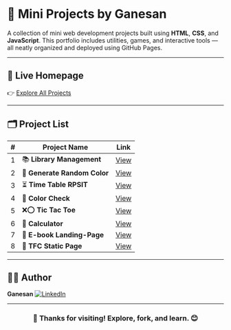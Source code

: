 # 🎯 Mini Projects by Ganesan

A collection of mini web development projects built using **HTML**, **CSS**, and **JavaScript**. This portfolio includes utilities, games, and interactive tools — all neatly organized and deployed using GitHub Pages.

---

## 🔗 Live Homepage

👉 [Explore All Projects](https://gane-an.github.io/Projects/)

---

## 🗂 Project List

|   # | Project Name                 | Link                                                                |
| --: | ---------------------------- | ------------------------------------------------------------------- |
|   1 | 📚 **Library Management**    | [View](https://gane-an.github.io/Projects/1-library-management/)    |
|   2 | 🎨 **Generate Random Color** | [View](https://gane-an.github.io/Projects/2-generate-random-color/) |
|   3 | ⏳ **Time Table RPSIT**      | [View](https://gane-an.github.io/Projects/3-time-table-RPSIT/)      |
|   4 | 🎨 **Color Check**           | [View](https://gane-an.github.io/Projects/4-color-check/)           |
|   5 | ❌⭕ **Tic Tac Toe**         | [View](https://gane-an.github.io/Projects/5-tic-tac-toe/)           |
|   6 | 🧮 **Calculator**            | [View](https://gane-an.github.io/Projects/6-calculator/)            |
|   7 | 📕 **E-book Landing-Page**   | [View](https://gane-an.github.io/Projects/7-landing-page/)          |
|   8 | 🐔 **TFC Static Page**       | [View](https://gane-an.github.io/Projects/8-tfc-static-web/)        |

---

## 👨‍💻 Author

**Ganesan**
[![LinkedIn](https://img.shields.io/badge/LinkedIn-Connect-blue?style=flat&logo=linkedin)](https://www.linkedin.com/in/gane-an)

---

### <center>🌟 Thanks for visiting! Explore, fork, and learn. 😊</center>
